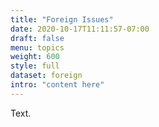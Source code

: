 ```yaml
---
title: "Foreign Issues"
date: 2020-10-17T11:11:57-07:00
draft: false
menu: topics
weight: 600
style: full
dataset: foreign
intro: "content here"
---
```


Text.